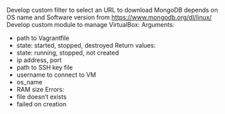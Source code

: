 Develop custom filter to select an URL to download MongoDB depends on OS name and Software version from https://www.mongodb.org/dl/linux/
Develop custom module to manage VirtualBox:
Arguments: 
- path to Vagrantfile
- state: started, stopped, destroyed
Return values:
- state: running, stopped, not created
- ip address, port
- path to SSH key file
- username to connect to VM
- os_name
- RAM size
Errors:
- file doesn’t exists
- failed on creation